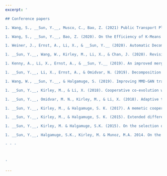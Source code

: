 ```yaml
---
excerpt: '

## Conference papers

1. Wang, S., __Sun, Y.__, Musco, C., Bao, Z. (2021) Public Transport Planning: When Transit Network Connectivity Meets Commuting Demand. *ACM Special Interest Group on Management of Data (SIGMOD)*. To appear.

1. Wang, S., __Sun, Y.__, Bao, Z. (2020). On the Efficiency of K-Means Clustering: Evaluation, Optimization, and Algorithm Selection. In *Proceedings of the Very Large Data Bases Endowment (PVLDB)*, 163-175. VLDB Endowment. [[PDF]](http://yuansuny.github.io/files/Cpaper_kmeans.pdf) [[BIB]](http://yuansuny.github.io/files/Cpaper_kmeans.txt) [[Code]](https://github.com/tgbnhy/fast-kmeans) <br/>

1. Weiner, J., Ernst, A., Li, X., & __Sun, Y.__ (2020). Automatic Decomposition of Mixed Integer Programs for Lagrangian Relaxation Using a Multiobjective Approach. In *Proceedings of the Genetic and Evolutionary Computation Conference (GECCO)*, 263-270. ACM. [[PDF]](http://yuansuny.github.io/files/Cpaper_LR.pdf) [[BIB]](http://yuansuny.github.io/files/Cpaper_LR.txt) <br/>

1. __Sun, Y.__, Wang, W., Kirley, M., Li, X., & Chan, J. (2020). Revisiting Probability Distribution Assumptions for Information Theoretic Feature Selection. In *Proceedings of the Thirty-Fourth AAAI Conference on Artificial Intelligence (AAAI-20)*, 5908-5915. AAAI. [[PDF]](http://yuansuny.github.io/files/Cpaper_PDA.pdf) [[BIB]](http://yuansuny.github.io/files/Cpaper_PDA.txt) [[Code]](https://github.com/yuansuny/pda) [[Supp]](http://yuansuny.github.io/files/Cpaper_PDA_Supplement.pdf) <br/>

1. Kenny, A., Li, X., Ernst, A., & __Sun, Y.__ (2019). An improved merge search algorithm for the constrained pit problem in open-pit mining. In *Proceedings of the Genetic and Evolutionary Computation Conference (GECCO)*, 294-302. ACM. [[PDF]](http://yuansuny.github.io/files/Cpaper_MS.pdf) [[BIB]](http://yuansuny.github.io/files/Cpaper_MS.txt) <br/>

1. __Sun, Y.__, Li, X., Ernst, A., & Omidvar, N. (2019). Decomposition for large-scale optimization problems with overlapping components. *Congress of Evolutionary Computation (CEC)*, 318-325. IEEE. *(Winner of IEEE CEC2019 Large-scale Global Optimization Competition)* [[PDF]](http://yuansuny.github.io/files/Cpaper_RDG3.pdf) [[BIB]](http://yuansuny.github.io/files/Cpaper_RDG3.txt) [[Code]](https://bitbucket.org/yuans/rdg3) <br/>

1. Wang, W., __Sun, Y.__, & Halgamuge, S. (2019). Improving MMD-GAN training with repulsive loss function. *International Conference on Learning Representations (ICLR)*. [[PDF]](http://yuansuny.github.io/files/Cpaper_MMDGAN.pdf) [[BIB]](http://yuansuny.github.io/files/Cpaper_MMDGAN.txt) [[Code]](https://github.com/richardwth/MMD-GAN) <br/>

1. __Sun, Y.__, Kirley, M., & Li, X. (2018). Cooperative co-evolution with online optimizer selection for large-scale optimization. In *Proceedings of the Genetic and Evolutionary Computation Conference (GECCO)*, 1079-1086. ACM. [[PDF]](http://yuansuny.github.io/files/Cpaper_CCOS.pdf) [[BIB]](http://yuansuny.github.io/files/Cpaper_CCOS.txt) [[Code]](https://bitbucket.org/yuans/ccos) [[Slides]](http://yuansuny.github.io/files/Cpaper_CCOS_Slides.pdf) <br/>

1. __Sun, Y.__, Omidvar, M. N., Kirley, M., & Li, X. (2018). Adaptive threshold parameter estimation with recursive differential grouping for problem decomposition. In *Proceedings of the Genetic and Evolutionary Computation Conference (GECCO)*, 889-896. ACM. [[PDF]](http://yuansuny.github.io/files/Cpaper_RDG2.pdf) [[BIB]](http://yuansuny.github.io/files/Cpaper_RDG2.txt) [[Code]](https://bitbucket.org/yuans/rdg2) [[Supp]](http://yuansuny.github.io/files/Cpaper_RDG2_Supplement.pdf) [[Slides]](http://yuansuny.github.io/files/Cpaper_RDG2_Slides.pdf) <br/>

1. __Sun, Y.__, Kirley, M., & Halgamuge, S. K. (2017). A memetic cooperative co-evolution model for large scale continuous optimization. *Australasian Conference on Artificial Life and Computational Intelligence*, 291-300. Springer, Cham. [[PDF]](http://yuansuny.github.io/files/Cpaper_MCC.pdf) [[BIB]](http://yuansuny.github.io/files/Cpaper_MCC.txt) <br/>

1. __Sun, Y.__, Kirley, M., & Halgamuge, S. K. (2015). Extended differential grouping for large scale global optimization with direct and indirect variable interactions. In *Proceedings of the Genetic and Evolutionary Computation Conference (GECCO)*, 313-320. ACM. [[PDF]](http://yuansuny.github.io/files/Cpaper_XDG.pdf) [[BIB]](http://yuansuny.github.io/files/Cpaper_XDG.txt) [[Code]](https://www.researchgate.net/publication/306944487_Matlab_Source_Code_of_DECC-XDG_Extended_Differential_Grouping) <br/>

1. __Sun, Y.__, Kirley, M. & Halgamuge, S.K. (2015). On the selection of decomposition methods for large scale fully non-separable problems. In *Proceedings of the Companion Publication of the Genetic and Evolutionary Computation Conference*, 1213-1216. ACM. (student workshop). <br/>

1. __Sun, Y.__, Halgamuge, S.K., Kirley, M. & Munoz, M.A. 2014. On the selection of fitness landscape analysis metrics for continuous optimization problems. *International Conference on Information and Automation for Sustainability*, 1-6. IEEE. [[PDF]](http://yuansuny.github.io/files/Cpaper_FLA.pdf) [[BIB]](http://yuansuny.github.io/files/Cpaper_FLA.txt) <br/>

- - - 



'

---
```

